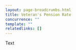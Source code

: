```yaml
---
layout: page-breadcrumbs.html
title: Veteran's Pension Rate
concurrence: "" 
template: ""
relatedlinks: []
---
```


Text
